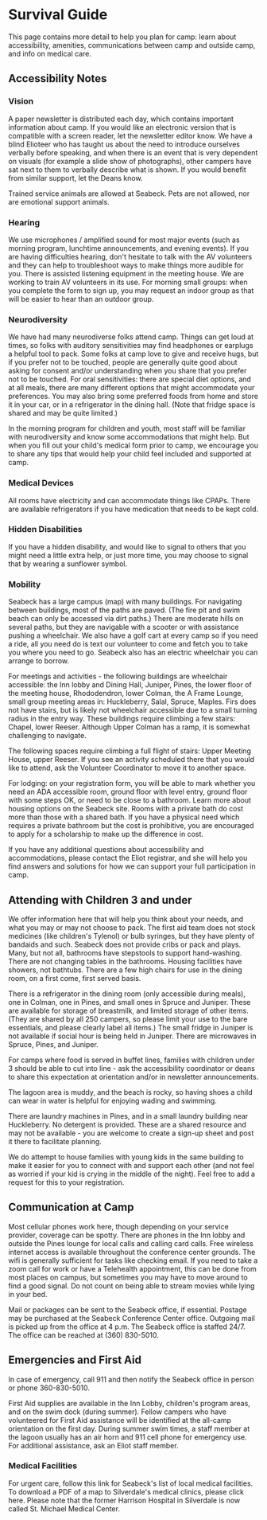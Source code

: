 # Survival Guide

This page contains more detail to help you plan for camp: learn about accessibility, amenities, communications between camp and outside camp, and info on medical care.

## Accessibility Notes

### Vision 

A paper newsletter is distributed each day, which contains important information about camp. If you would like an electronic version that is compatible with a screen reader, let the newsletter editor know. We have a blind Elioteer who has taught us about the need to introduce ourselves verbally before speaking, and when there is an event that is very dependent on visuals (for example a slide show of photographs), other campers have sat next to them to verbally describe what is shown. If you would benefit from similar support, let the Deans know.

Trained service animals are allowed at Seabeck. Pets are not allowed, nor are emotional support animals.

### Hearing

We use microphones / amplified sound for most major events (such as morning program, lunchtime announcements, and evening events). If you are having difficulties hearing, don't hesitate to talk with the AV volunteers and they can help to troubleshoot ways to make things more audible for you. There is assisted listening equipment in the meeting house. We are working to train AV volunteers in its use. For morning small groups: when you complete the form to sign up, you may request an indoor group as that will be easier to hear than an outdoor group.

### Neurodiversity

We have had many neurodiverse folks attend camp. Things can get loud at times, so folks with auditory sensitivities may find headphones or earplugs a helpful tool to pack. Some folks at camp love to give and receive hugs, but if you prefer not to be touched, people are generally quite good about asking for consent and/or understanding when you share that you prefer not to be touched. For oral sensitivities: there are special diet options, and at all meals, there are many different options that might accommodate your preferences. You may also bring some preferred foods from home and store it in your car, or in a refrigerator in the dining hall. (Note that fridge space is shared and may be quite limited.)

In the morning program for children and youth, most staff will be familiar with neurodiversity and know some accommodations that might help. But when you fill out your child's medical form prior to camp, we encourage you to share any tips that would help your child feel included and supported at camp.

### Medical Devices

All rooms have electricity and can accommodate things like CPAPs. There are available refrigerators if you have medication that needs to be kept cold.

### Hidden Disabilities

If you have a hidden disability, and would like to signal to others that you might need a little extra help, or just more time, you may choose to signal that by wearing a sunflower symbol.

### Mobility

Seabeck has a large campus (map) with many buildings. For navigating between buildings, most of the paths are paved. (The fire pit and swim beach can only be accessed via dirt paths.) There are moderate hills on several paths, but they are navigable with a scooter or with assistance pushing a wheelchair. We also have a golf cart at every camp so if you need a ride, all you need do is text our volunteer to come and fetch you to take you where you need to go. Seabeck also has an electric wheelchair you can arrange to borrow.

For meetings and activities - the following buildings are wheelchair accessible: the Inn lobby and Dining Hall, Juniper, Pines, the lower floor of the meeting house, Rhododendron, lower Colman, the A Frame Lounge, small group meeting areas in: Huckleberry, Salal, Spruce, Maples. Firs does not have stairs, but is likely not wheelchair accessible due to a small turning radius in the entry way. These buildings require climbing a few stairs: Chapel, lower Reeser. Although Upper Colman has a ramp, it is somewhat challenging to navigate.

The following spaces require climbing a full flight of stairs: Upper Meeting House, upper Reeser. If you see an activity scheduled there that you would like to attend, ask the Volunteer Coordinator to move it to another space.

For lodging: on your registration form, you will be able to mark whether you need an ADA accessible room, ground floor with level entry, ground floor with some steps OK, or need to be close to a bathroom. Learn more about housing options on the Seabeck site. Rooms with a private bath do cost more than those with a shared bath. If you have a physical need which requires a private bathroom but the cost is prohibitive, you are encouraged to apply for a scholarship to make up the difference in cost.

If you have any additional questions about accessibility and accommodations, please contact the Eliot registrar, and she will help you find answers and solutions for how we can support your full participation in camp.

## Attending with Children 3 and under

We offer information here that will help you think about your needs, and what you may or may not choose to pack. The first aid team does not stock medicines (like children's Tylenol) or bulb syringes, but they have plenty of bandaids and such. Seabeck does not provide cribs or pack and plays. Many, but not all, bathrooms have stepstools to support hand-washing. There are not changing tables in the bathrooms. Housing facilities have showers, not bathtubs. There are a few high chairs for use in the dining room, on a first come, first served basis. 

There is a refrigerator in the dining room (only accessible during meals), one in Colman, one in Pines, and small ones in Spruce and Juniper. These are available for storage of breastmilk, and limited storage of other items. (They are shared by all 250 campers, so please limit your use to the bare essentials, and please clearly label all items.) The small fridge in Juniper is not available if social hour is being held in Juniper. There are microwaves in Spruce, Pines, and Juniper.

For camps where food is served in buffet lines, families with children under 3 should be able to cut into line - ask the accessibility coordinator or deans to share this expectation at orientation and/or in newsletter announcements. 

The lagoon area is muddy, and the beach is rocky, so having shoes a child can wear in water is helpful for enjoying wading and swimming. 

There are laundry machines in Pines, and in a small laundry building near Huckleberry. No detergent is provided. These are a shared resource and may not be available - you are welcome to create a sign-up sheet and post it there to facilitate planning.

We do attempt to house families with young kids in the same building to make it easier for you to connect with and support each other (and not feel as worried if your kid is crying in the middle of the night). Feel free to add a request for this to your registration.

## Communication at Camp

Most cellular phones work here, though depending on your service provider, coverage can be spotty. There are phones in the Inn lobby and outside the Pines lounge for local calls and calling card calls.  Free wireless internet access is available throughout  the conference center grounds. The wifi is generally sufficient for tasks like checking email. If you need to take a zoom call for work or have a Telehealth appointment, this can be done from most places on campus, but sometimes you may have to move around to find a good signal. Do not count on being able to stream movies while lying in your bed.

Mail or packages can be sent to the Seabeck office, if essential. Postage may be purchased at the Seabeck Conference Center office. Outgoing mail is picked up from the office at 4 p.m. The Seabeck office is staffed 24/7. The office can be reached at (360) 830-5010.

## Emergencies and First Aid

In case of emergency, call 911 and then notify the Seabeck office in person or phone 360-830-5010. 

First Aid supplies are available in the Inn Lobby, children's program areas, and on the swim dock (during summer). Fellow campers who have volunteered for First Aid assistance will be identified at the all-camp orientation on the first day. During summer swim times, a staff member at the lagoon usually has an air horn and 911 cell phone for emergency use. For additional assistance, ask an Eliot staff member. 

### Medical Facilities

For urgent care, follow this link for Seabeck's list of local medical facilities. To download a PDF of a map to Silverdale's medical clinics, please click here.  Please note that the former Harrison Hospital in Silverdale is now called St. Michael Medical Center.
